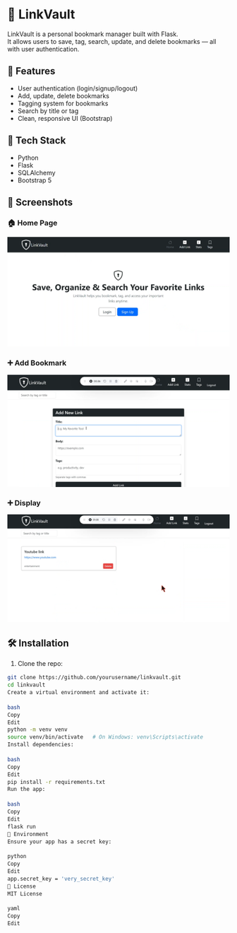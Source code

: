 # 🔗 LinkVault

LinkVault is a personal bookmark manager built with Flask.  
It allows users to save, tag, search, update, and delete bookmarks — all with user authentication.

## 🌟 Features

- User authentication (login/signup/logout)
- Add, update, delete bookmarks
- Tagging system for bookmarks
- Search by title or tag
- Clean, responsive UI (Bootstrap)

## 🚀 Tech Stack

- Python
- Flask
- SQLAlchemy
- Bootstrap 5

## 📸 Screenshots

### 🏠 Home Page
![Home Page](static/home.png)

### ➕ Add Bookmark
![Add Bookmark](static/new-link.png)


### ➕ Display
![Display](static/display.png)

## 🛠️ Installation

1. Clone the repo:
```bash
git clone https://github.com/yourusername/linkvault.git
cd linkvault
Create a virtual environment and activate it:

bash
Copy
Edit
python -m venv venv
source venv/bin/activate   # On Windows: venv\Scripts\activate
Install dependencies:

bash
Copy
Edit
pip install -r requirements.txt
Run the app:

bash
Copy
Edit
flask run
🔐 Environment
Ensure your app has a secret key:

python
Copy
Edit
app.secret_key = 'very_secret_key'
📝 License
MIT License

yaml
Copy
Edit
